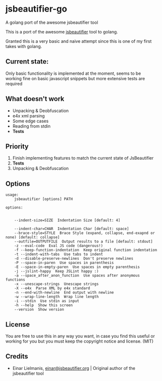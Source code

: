 jsbeautifier-go
===============

A golang port of the awesome jsbeautifier tool

This is a port of the awesome [jsbeautifier](http://jsbeautifier.org/) tool to golang.

Granted this is a very basic and naive attempt since this is one of my first takes with golang.

## Current state:
Only basic functionality is implemented at the moment, seems to be working fine on basic javascript snippets but more extensive tests are required

## What doesn't work
* Unpacking & Deobfuscation
* e4x xml parsing
* Some edge cases
* Reading from stdin
* **Tests**

## Priority

1. Finish implementing features to match the current state of JsBeautifier
2. **Tests**
3. Unpacking & Deobfuscation

## Options

```
usage:
    jsbeautifier [options] PATH

options:


    --indent-size=SIZE  Indentation Size [default: 4]

    --indent-char=CHAR  Indentation Char [default: space]
    --brace-style=STYLE  Brace Style (expand, collapse, end-exapnd or none) [default: collapse]
    --outfile=OUTPUTFILE  Output results to a file [default: stdout]
    -z --eval-code  Eval JS code (dangerous!)
    -f --keep-function-indentation  Keep original function indentation
    -t --indent-with-tabs  Use tabs to indent
    -d --disable-preserve-newlines  Don't preserve newlines
    -P --space-in-paren  Use spaces in parenthesis
    -E --space-in-empty-paren  Use spaces in empty parenthesis
    -j --jslint-happy  Keep JSLint happy :)
    -a --space_after_anon_function  Use spaces after anonymous functions
    -x --unescape-strings  Unescape strings
    -X --e4x  Parse XML by e4x standard
    -n --end-with-newline  End output with newline
    -w --wrap-line-length  Wrap line length
    -i --stdin  Use stdin as input
    -h --help  Show this screen
    --version  Show version
````

## License
You are free to use this in any way you want, in case you find this useful or working for you but you must keep the copyright notice and license. (MIT)

## Credits
* Einar Lielmanis, einar@jsbeautifier.org | Original author of the jsbeautifier tool